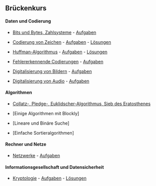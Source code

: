 ## Brückenkurs


#### Daten und Codierung

- [Bits und Bytes, Zahlsysteme](./BitsUndBytes/bitsUndbytes.ipynb) - [Aufgaben](./BitsUndBytes/bitsUndbytesAufgaben.ipynb)

- [Codierung von Zeichen](./Unicode/unicode.ipynb) - [Aufgaben](./Unicode/Aufgaben/aufgaben.pdf) - [Lösungen](./Unicode/Aufgaben/aufgaben_loes.pdf)
 
- [Huffman-Algorithmus](./Huffman/huffman.ipynb) - [Aufgaben](./Huffman/Aufgaben/aufgaben.pdf) - [Lösungen](./Huffman/Aufgaben/aufgaben_loes.pdf)

- [Fehlererkennende Codierungen](./Codierungen/codierungen.ipynb) - [Aufgaben](./Codierungen/codierungen_aufgaben.ipynb)

- [Digitalisierung von Bildern](./Digitalisierung_Bilder/digi_bild.ipynb) - [Aufgaben](./Digitalisierung_Bilder/digi_bild_aufgaben.ipynb)

- [Digitalisierung von Audio](./Digitalisierung_Audio/digi_audio.ipynb) - [Aufgaben](./Digitalisierung_Audio/digi_audio_aufgaben.ipynb)


#### Algorithmen

- [Collatz-, Pledge-, Euklidscher-Algorithmus, Sieb des Eratosthenes](./Algorithmus/algorithmus.ipynb)

- [Einige Algorithmen mit Blockly]

- [Lineare und Binäre Suche]

- [Einfache Sortieralgorithmen]


#### Rechner und Netze

- [Netzwerke](./Netzwerke/Netzwerke.ipynb) - [Aufgaben](./Netzwerke/Filius_Aufgaben.ipynb)


#### Informationsgesellschaft und Datensicherheit

- [Kryptologie](./Kryptologie/kryptologie.ipynb) - [Aufgaben](./Kryptologie/Aufgaben/aufgaben.pdf) - [Lösungen](./Kryptologie/Aufgaben/aufgaben_loes.pdf)